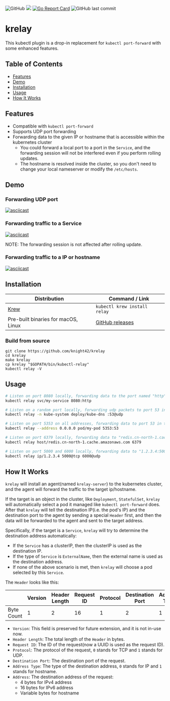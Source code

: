 ![GitHub](https://img.shields.io/github/license/knight42/krelay)
![](https://github.com/knight42/krelay/actions/workflows/test.yml/badge.svg)
[![Go Report Card](https://goreportcard.com/badge/github.com/knight42/krelay)](https://goreportcard.com/report/github.com/knight42/krelay)
![GitHub last commit](https://img.shields.io/github/last-commit/knight42/krelay)

# krelay

This kubectl plugin is a drop-in replacement for `kubectl port-forward` with some enhanced features.

## Table of Contents

- [Features](#features)
- [Demo](#demo)
- [Installation](#installation)
- [Usage](#usage)
- [How It Works](#how-it-works)

## Features

* Compatible with `kubectl port-forward`
* Supports UDP port forwarding
* Forwarding data to the given IP or hostname that is accessible within the kubernetes cluster
  * You could forward a local port to a port in the `Service`, and the forwarding session will not be interfered even if you perform rolling updates.
  * The hostname is resolved inside the cluster, so you don't need to change your local nameserver or modify the `/etc/hosts`.

## Demo

### Forwarding UDP port

[![asciicast](https://asciinema.org/a/452745.svg)](https://asciinema.org/a/452745)

### Forwarding traffic to a Service

[![asciicast](https://asciinema.org/a/452747.svg)](https://asciinema.org/a/452747)

NOTE: The forwarding session is not affected after rolling update.

### Forwarding traffic to a IP or hostname

[![asciicast](https://asciinema.org/a/452749.svg)](https://asciinema.org/a/452749)

## Installation

| Distribution                           | Command / Link                                                 |
|----------------------------------------|----------------------------------------------------------------|
| [Krew](https://krew.sigs.k8s.io/)      | `kubectl krew install relay`                                   |
| Pre-built binaries for macOS, Linux    | [GitHub releases](https://github.com/knight42/krelay/releases) |

### Build from source

```
git clone https://github.com/knight42/krelay
cd krelay
make krelay
cp krelay "$GOPATH/bin/kubectl-relay"
kubectl relay -V
```

## Usage

```bash
# Listen on port 8080 locally, forwarding data to the port named "http" in the service
kubectl relay svc/my-service 8080:http

# Listen on a random port locally, forwarding udp packets to port 53 in a pod selected by the deployment
kubectl relay -n kube-system deploy/kube-dns :53@udp

# Listen on port 5353 on all addresses, forwarding data to port 53 in the pod
kubectl relay --address 0.0.0.0 pod/my-pod 5353:53

# Listen on port 6379 locally, forwarding data to "redis.cn-north-1.cache.amazonaws.com:6379" from the cluster
kubectl relay host/redis.cn-north-1.cache.amazonaws.com 6379

# Listen on port 5000 and 6000 locally, forwarding data to "1.2.3.4:5000" and "1.2.3.4:6000" from the cluster
kubectl relay ip/1.2.3.4 5000@tcp 6000@udp
```

## How It Works

`krelay` will install an agent(named `krelay-server`) to the kubernetes cluster, and the agent will forward the traffic to the target ip/hostname.

If the target is an object in the cluster, like `Deployment`, `StatefulSet`, `krelay` will automatically select a pod it managed like `kubectl port-forward` does.
After that `krelay` will tell the destination IP(i.e. the pod's IP) and the destination port to the agent by sending a special `Header` first, 
and then the data will be forwarded to the agent and sent to the target address. 

Specifically, if the target is a `Service`, `krelay` will try to determine the destination address automatically:
* If the `Service` has a clusterIP, then the clusterIP is used as the destination IP.
* If the type of `Service` is `ExternalName`, then the external name is used as the destination address.
* If none of the above scenario is met, then `krelay` will choose a pod selected by this `Service`.

The `Header` looks like this:

|            | Version | Header Length | Request ID | Protocol | Destination Port | Address Type | Address  |
| ---------- | ------- | ------------  | ---------- | -------- | -------------    | -----------  | -------- |
| Byte Count | 1       | 2             | 16         | 1        | 2                | 1            | Variable |

* `Version`: This field is preserved for future extension, and it is not in-use now.
* `Header Length`: The total length of the `Header` in bytes.
* `Request ID`: The ID of the request(now a UUID is used as the request ID).
* `Protocol`: The protocol of the request, `0` stands for TCP and `1` stands for UDP.
* `Destination Port`: The destination port of the request.
* `Address Type`: The type of the destination address, `0` stands for IP and `1` stands for hostname.
* `Address`: The destination address of the request:
  * 4 bytes for IPv4 address
  * 16 bytes for IPv6 address
  * Variable bytes for hostname
